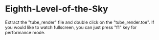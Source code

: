# Eighth-Level-of-the-Sky

Extract the "tube_render" file and double click on the "tube_render.toe". If you would like to watch fullscreen, you can just press "f1" key for performance mode.
